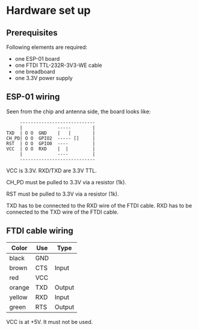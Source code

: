 # Hardware set up #

## Prerequisites ##

Following elements are required:
* one ESP-01 board
* one FTDI TTL-232R-3V3-WE cable
* one breadboard
* one 3.3V power supply

## ESP-01 wiring ##

Seen from the chip and antenna side, the board looks like:

```
     ----------------------------
     |             -----        |
TXD  | O O  GND    |   |        |
CH_PD| O O  GPIO2  ----- []     |
RST  | O O  GPIO0  ----         |
VCC  | O O  RXD    |  |         |
     |             ----         |
     ----------------------------
```

VCC is 3.3V. RXD/TXD are 3.3V TTL.

CH_PD must be pulled to 3.3V via a resistor (1k).

RST must be pulled to 3.3V via a resistor (1k).

TXD has to be connected to the RXD wire of the FTDI cable. RXD has to
be connected to the TXD wire of the FTDI cable.

## FTDI cable wiring ##

| Color  | Use | Type   |
| ------ | --- | ------ |
| black  | GND |        |
| brown  | CTS | Input  |
| red    | VCC |        |
| orange | TXD | Output |
| yellow | RXD | Input  |
| green  | RTS | Output |

VCC is at +5V. It must not be used.